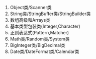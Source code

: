 1. Object类/Scanner类
2. String类/StringBuffer类/StringBuilder类
3. 数组高级和Arrays类
4. 基本类型包装类(Integer,Character)
5. 正则表达式(Pattern,Matcher)
6. Math类/Random类/System类
7. BigInteger类/BigDecimal类
8. Date类/DateFormat类/Calendar类
